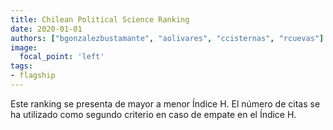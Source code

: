 ```yaml
---
title: Chilean Political Science Ranking
date: 2020-01-01
authors: ["bgonzalezbustamante", "aolivares", "ccisternas", "rcuevas"]
image:
  focal_point: 'left'
tags:
- flagship
---
```


Este ranking se presenta de mayor a menor Índice H. El número de citas se ha utilizado como segundo criterio en caso de empate en el Índice H.

<!--more-->

